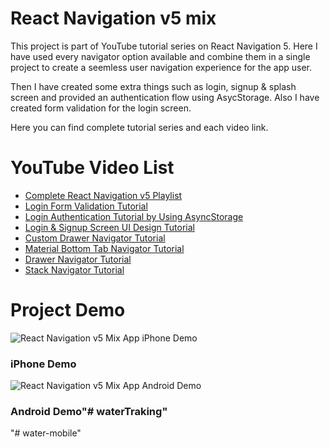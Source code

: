 # React Navigation v5 mix

This project is part of YouTube tutorial series on React Navigation 5. Here I have used every navigator option available and combine them in a single project to create a seemless user navigation experience for the app user.

Then I have created some extra things such as login, signup & splash screen and provided an authentication flow using AsycStorage. Also I have created form validation for the login screen.

Here you can find complete tutorial series and each video link.

# YouTube Video List
- [Complete React Navigation v5 Playlist](https://www.youtube.com/playlist?list=PLQWFhX-gwJbmmqcP-9zMXBaxQbGKfIJY2)
- [Login Form Validation Tutorial](https://youtu.be/uxawinQ2tTk)
- [Login Authentication Tutorial by Using AsyncStorage](https://youtu.be/gvF6sFIPfsQ)
- [Login & Signup Screen UI Design Tutorial](https://youtu.be/Rs72pRwXIzA)
- [Custom Drawer Navigator Tutorial](https://youtu.be/ayxRtBHw754)
- [Material Bottom Tab Navigator Tutorial](https://youtu.be/RSzITFbOtpQ)
- [Drawer Navigator Tutorial](https://youtu.be/2Tj9y8lfiyo)
- [Stack Navigator Tutorial](https://youtu.be/a9jSyZXYGn8)


# Project Demo
![React Navigation v5 Mix App iPhone Demo](https://raw.githubusercontent.com/itzpradip/react-navigation-v5-mix/master/app-interaction-demo-iphone.gif)
### iPhone Demo

![React Navigation v5 Mix App Android Demo](https://raw.githubusercontent.com/itzpradip/react-navigation-v5-mix/master/app-interaction-demo-android.gif)
### Android Demo"# waterTraking" 
"# water-mobile" 
